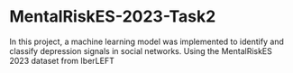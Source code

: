 # MentalRiskES-2023-Task2
In this project, a machine learning model was implemented to identify and classify depression signals in social networks. Using the MentalRiskES 2023 dataset from IberLEFT
